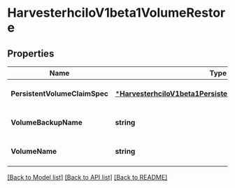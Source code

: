 # HarvesterhciIoV1beta1VolumeRestore

## Properties
Name | Type | Description | Notes
------------ | ------------- | ------------- | -------------
**PersistentVolumeClaimSpec** | [***HarvesterhciIoV1beta1PersistentVolumeClaimSourceSpec**](harvesterhci.io.v1beta1.PersistentVolumeClaimSourceSpec.md) |  | [optional] [default to null]
**VolumeBackupName** | **string** |  | [optional] [default to null]
**VolumeName** | **string** |  | [optional] [default to null]

[[Back to Model list]](../README.md#documentation-for-models) [[Back to API list]](../README.md#documentation-for-api-endpoints) [[Back to README]](../README.md)


